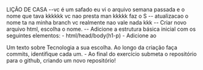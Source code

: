 LIÇÃO DE CASA
        --vc é um safado eu vi o arquivo semana passada e o nome que tava kkkkkk vc nao presta man kkkkk faz o S
	-- atualizacao o nome ta na minha branch vc realmente nao vale nada kkk
	-- Criar novo arquivo html, escolha o nome.
	-- Adicione a estrutura básica inicial com os seguintes elementos:
		- html/head/body(h1-p)
		- Adicione ao <p> Um texto sobre Tecnologia a sua escolha.
		Ao longo da criação faça commits, identifique cada um.
		- Ao final do exercício submeta o repositório para o github, criando um novo repositório!

